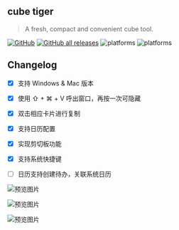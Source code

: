 ## cube tiger

> A fresh, compact and convenient cube tool.

[![GitHub](https://img.shields.io/github/license/daejong123/cube-tiger?style=flat-square)](https://github.com/daejong123/cube-tiger/blob/master/LICENSE)
[![GitHub all releases](https://img.shields.io/github/downloads/daejong123/cube-tiger/total?style=flat-square)](https://github.com/daejong123/cube-tiger/releases)
![platforms](https://img.shields.io/badge/platforms-macOS-blue)
![platforms](https://img.shields.io/badge/platforms-windows-blue)

## Changelog

- [x] 支持 Windows & Mac 版本
- [x] 使用 ⇧ + ⌘ + V 呼出窗口，再按一次可隐藏
- [x] 双击相应卡片进行复制
- [x] 支持日历配置
- [x] 实现剪切板功能
- [x] 支持系统快捷键
- [ ] 日历支持创建待办，关联系统日历


![预览图片](https://github.com/daejong123/cube-tiger/raw/master/images/1642905430383.png)

![预览图片](https://github.com/daejong123/cube-tiger/raw/master/images/1642905594962.png)

![预览图片](https://github.com/daejong123/cube-tiger/raw/master/images/1642905472942.png)
